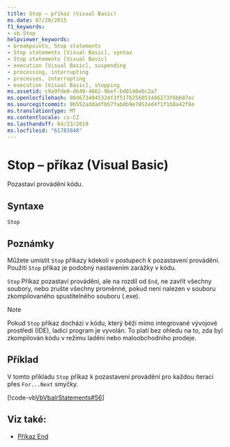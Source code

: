 ```yaml
---
title: Stop – příkaz (Visual Basic)
ms.date: 07/20/2015
f1_keywords:
- vb.Stop
helpviewer_keywords:
- breakpoints, Stop statements
- Stop statements [Visual Basic], syntax
- Stop statements [Visual Basic]
- execution [Visual Basic], suspending
- processing, interrupting
- processes, interrupting
- execution [Visual Basic], stopping
ms.assetid: c9a9fde0-d649-4662-9bef-bd0146ebc2a7
ms.openlocfilehash: 80d6734945324f3f517b256051486273f6b687ec
ms.sourcegitcommit: 9b552addadfb57fab0b9e7852ed4f1f1b8a42f8e
ms.translationtype: MT
ms.contentlocale: cs-CZ
ms.lasthandoff: 04/23/2019
ms.locfileid: "61783848"
---
```

# <a name="stop-statement-visual-basic"></a>Stop – příkaz (Visual Basic)
Pozastaví provádění kódu.  
  
## <a name="syntax"></a>Syntaxe  
  
```  
Stop  
```  
  
## <a name="remarks"></a>Poznámky  
 Můžete umístit `Stop` příkazy kdekoli v postupech k pozastavení provádění. Použití `Stop` příkaz je podobný nastavením zarážky v kódu.  
  
 `Stop` Příkaz pozastaví provádění, ale na rozdíl od `End`, ne zavřít všechny soubory, nebo zrušte všechny proměnné, pokud není nalezen v souboru zkompilovaného spustitelného souboru (.exe).  
  
> [!NOTE]
>  Pokud `Stop` příkaz dochází v kódu, který běží mimo integrované vývojové prostředí (IDE), ladicí program je vyvolán. To platí bez ohledu na to, zda byl zkompilován kódu v režimu ladění nebo maloobchodního prodeje.  
  
## <a name="example"></a>Příklad  
 V tomto příkladu `Stop` příkaz k pozastavení provádění pro každou iteraci přes `For...Next` smyčky.  
  
 [!code-vb[VbVbalrStatements#56](~/samples/snippets/visualbasic/VS_Snippets_VBCSharp/VbVbalrStatements/VB/Class1.vb#56)]  
  
## <a name="see-also"></a>Viz také:

- [Příkaz End](../../../visual-basic/language-reference/statements/end-statement.md)
